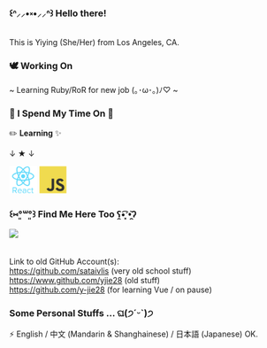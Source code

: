 ### ꒰ᐢ⸝⸝•༝•⸝⸝ᐢ꒱ Hello there! 

This is Yiying (She/Her) from Los Angeles, CA. <br />

<!--
- 🔭 I’m currently working on ...
- 🌱 I’m currently learning ...
- 👯 I’m looking to collaborate on ...
- 🤔 I’m looking for help with ...
- 💬 Ask me about ...
- 📫 How to reach me: ...
- 😄 Pronouns: ...
- ⚡ Fun fact: ...
-->

<!-- ### ꧁ Project Demos ꧂ -->
<!-- 🦊 __Full Stack / Front End:__ <br /> -->
<!-- [PKMN Center Online](https://pkmn-centerol.herokuapp.com/) <br /> -->
<!-- [Face Recognition Brain](https://facerecog-brn.herokuapp.com) -->

<!-- 🐰 __Mini Projects:__ <br /> -->
<!-- [Fish and Bites (Number Guessing Game)](https://yjie28.github.io/fish-and-bite/) -->

### 🕊 Working On
<!-- [Web Dev Notes](https://yjie10.github.io/webdev-review/) -->
~ Learning Ruby/RoR for new job (｡･ω･｡)ﾉ♡ ~

### 🌱 I Spend My Time On 🌲
✏️ __Learning__ ✨

↓ ★ ↓

<p align="left">
<img src="https://raw.githubusercontent.com/devicons/devicon/master/icons/react/react-original-wordmark.svg" alt="react" width="50" height="50" />
<img src="https://raw.githubusercontent.com/devicons/devicon/master/icons/javascript/javascript-original.svg" alt="javascript" width="50" height="50" />
<!-- <img src="https://raw.githubusercontent.com/devicons/devicon/master/icons/ruby/ruby-original.svg" alt="ruby" width="50" height="50" />  -->
</p>

<!--START_PAUSE_SECTION:wa_ka-->

<!--END_PAUSE_SECTION:wa_ka-->
  
###  ꒰⑅°͈꒳​°͈꒱ Find Me Here Too ʕ̯•͡ˑ͓•̯᷅ʔ ​​​
<a href="https://linkedin.com/in/yjie28">
  <img src="https://img.shields.io/badge/linkedin-%230077B5.svg?&style=for-the-badge&logo=linkedin&logoColor=white">
</a>

<br />
<br />

Link to old GitHub Account(s): <br />
https://github.com/sataivlis (very old school stuff) <br />
https://www.github.com/yjie28 (old stuff) <br />
https://github.com/y-jie28 (for learning Vue / on pause)

### Some Personal Stuffs ... ଘ(੭ˊᵕˋ)੭
<!-- - 📝 You can find a copy of my Résumé [here](https://drive.google.com/file/d/1P8GqHf0lFNiOSsgg6BBNWBdZpeXd1ywQ/view?usp=sharing).  -->
⚡ English / 中文 (Mandarin & Shanghainese) / 日本語 (Japanese) OK.

